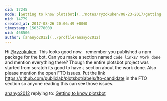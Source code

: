 ```yaml
---
cid: 17245
node: [Getting to know plotsbot](../notes/ryzokuken/08-23-2017/getting-to-know-plotsbot)
nid: 14779
created_at: 2017-08-26 20:06:49 +0000
timestamp: 1503778009
uid: 468506
author: [ananyo2012](../profile/ananyo2012)
---
```


Hi [@ryzokuken](/profile/ryzokuken). This looks good now. I remember you published a npm package for the bot. Can you make a section named `Code links/ Work done`  and mention everything there?  Though the entire plotsbot project was started from scratch its good to have a section about the work done. Also please mention the open FTO issues. Put the link https://github.com/publiclab/plotsbot/labels/fto-candidate in the FTO section so anyone reading this can see those issues.

[ananyo2012](../profile/ananyo2012) replying to: [Getting to know plotsbot](../notes/ryzokuken/08-23-2017/getting-to-know-plotsbot)

